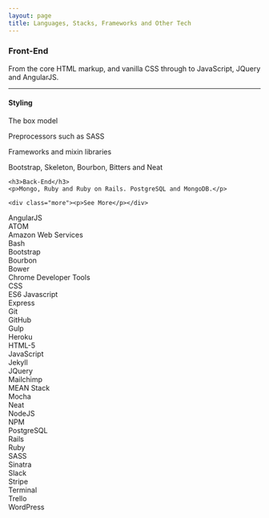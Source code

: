 ```yaml
---
layout: page
title: Languages, Stacks, Frameworks and Other Tech
---
```

<!-- <h3></h3> -->

<section id="banner">
  <div class="inner">
    <h3>Front-End</h3>
    <p>From the core HTML markup, and vanilla CSS through to JavaScript, JQuery and AngularJS.</p>
    <hr />
    <h4>Styling</h4>
    <p>The box model</p>
    <p>Preprocessors such as SASS</p>
    <p>Frameworks and mixin libraries</p>
    <p>Bootstrap, Skeleton, Bourbon, Bitters and Neat</p>

    <h3>Back-End</h3>
    <p>Mongo, Ruby and Ruby on Rails. PostgreSQL and MongoDB.</p>
    
    <div class="more"><p>See More</p></div>
  </div>
</section>


<div class="box alt">
  <div class="row uniform 20%">
    <!-- <div class="hundred"><span class="image fit"><img src="images/angular-icon.svg" alt="" />AngularJS</span></div> -->
    <div class="hundred"><span class="image fit"><img src="images/angular-icon.svg" alt="" />AngularJS</span></div>
    <div class="hundred"><span class="image fit"><img src="images/atom.svg" alt="" />ATOM</span></div>
    <div class="hundred"><span class="image fit"><img src="images/aws.svg" alt="" />Amazon Web Services</span></div>
    <div class="hundred"><span class="image fit"><img src="images/bash.svg" alt="" />Bash</span></div>
    <div class="hundred"><span class="image fit"><img src="images/bootstrap.svg" alt="" />Bootstrap</span></div>
    <div class="hundred"><span class="image fit"><img src="images/bourbon.svg" alt="" />Bourbon</span></div>
    <div class="hundred"><span class="image fit"><img src="images/bower.svg" alt="" />Bower</span></div>
    <div class="hundred"><span class="image fit"><img src="images/chrome.svg" alt="" />Chrome Developer Tools</span></div>
    <div class="hundred"><span class="image fit"><img src="images/css-3.svg" alt="" />CSS</span></div>
    <div class="hundred"><span class="image fit"><img src="images/es6.svg" alt="" />ES6 Javascript</span></div>
    <div class="hundred"><span class="image fit"><img src="images/express.svg" alt="" />Express</span></div>
    <div class="hundred"><span class="image fit"><img src="images/git.svg" alt="" /></span>Git</div>
    <div class="hundred"><span class="image fit"><img src="images/github.svg" alt="" /></span>GitHub</div>
    <div class="hundred"><span class="image fit"><img src="images/gulp.svg" alt="" /></span>Gulp</div>
    <div class="hundred"><span class="image fit"><img src="images/heroku.svg" alt="" /></span>Heroku</div>
    <div class="hundred"><span class="image fit"><img src="images/html-5.svg" alt="" /></span>HTML-5</div>
    <div class="hundred"><span class="image fit"><img src="images/javascript.svg" alt="" /></span>JavaScript</div>
    <div class="hundred"><span class="image fit"><img src="images/jekyll.svg" alt="" /></span>Jekyll</div>
    <div class="hundred"><span class="image fit"><img src="images/jquery.svg" alt="" /></span>JQuery</div>
    <div class="hundred"><span class="image fit"><img src="images/mailchimp-freddie.svg" alt="" />Mailchimp</span></div>
    <div class="hundred"><span class="image fit"><img src="images/meanio.svg" alt="" /></span>MEAN Stack</div>
    <div class="hundred"><span class="image fit"><img src="images/mocha.svg" alt="" /></span>Mocha</div>
    <div class="hundred"><span class="image fit"><img src="images/neat.svg" alt="" />Neat</span></div>
    <div class="hundred"><span class="image fit"><img src="images/nodejs.svg" alt="" />NodeJS</span></div>
    <div class="hundred"><span class="image fit"><img src="images/nodemon.svg" alt="" /></span></div>
    <div class="hundred"><span class="image fit"><img src="images/npm.svg" alt="" /></span>NPM</div>
    <div class="hundred"><span class="image fit"><img src="images/postgresql.svg" alt="" />PostgreSQL</span></div>
    <div class="hundred"><span class="image fit"><img src="images/rails.svg" alt="" /></span>Rails</div>
    <div class="hundred"><span class="image fit"><img src="images/ruby.svg" alt="" /></span>Ruby</div>
    <div class="hundred"><span class="image fit"><img src="images/sass.svg" alt="" /></span>SASS</div>
    <div class="hundred"><span class="image fit"><img src="images/sinatra.svg" alt="" />Sinatra</span></div>
    <div class="hundred"><span class="image fit"><img src="images/slack.svg" alt="" />Slack</span></div>
    <div class="hundred"><span class="image fit"><img src="images/stripe.svg" alt="" />Stripe</span></div>
    <div class="hundred"><span class="image fit"><img src="images/terminal.svg" alt="" />Terminal</span></div>
    <div class="hundred"><span class="image fit"><img src="images/trello.svg" alt="" />Trello</span></div>
    <div class="hundred"><span class="image fit"><img src="images/wordpress-icon.svg" alt="" />WordPress</span></div>
  </div>
</div>
